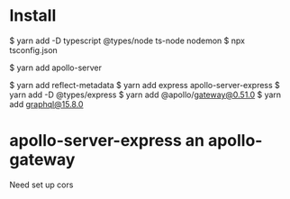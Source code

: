 # Install
  $ yarn add -D typescript @types/node ts-node nodemon
  $ npx tsconfig.json

  $ yarn add apollo-server

  $ yarn add reflect-metadata
  $ yarn add express apollo-server-express
  $ yarn add -D @types/express
  $ yarn add @apollo/gateway@0.51.0
  $ yarn add  graphql@15.8.0 

# apollo-server-express an apollo-gateway
  Need set up cors